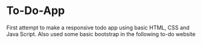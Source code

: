 # To-Do-App
First attempt to make a responsive todo app using basic HTML, CSS and Java Script. Also used some basic bootstrap in the following to-do website
